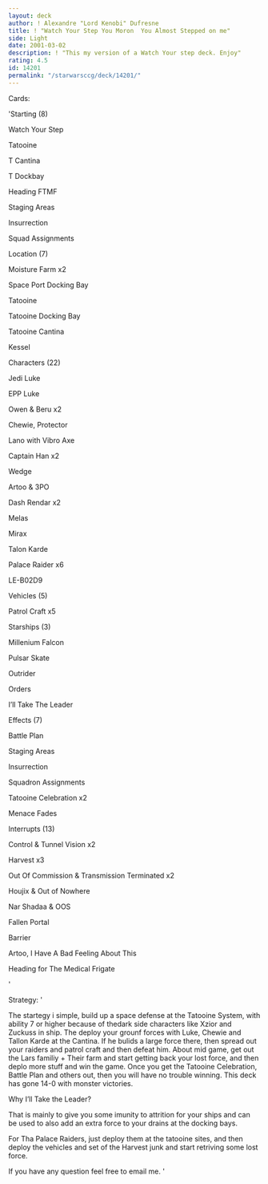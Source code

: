 ```yaml
---
layout: deck
author: ! Alexandre "Lord Kenobi" Dufresne
title: ! "Watch Your Step You Moron  You Almost Stepped on me"
side: Light
date: 2001-03-02
description: ! "This my version of a Watch Your step deck. Enjoy"
rating: 4.5
id: 14201
permalink: "/starwarsccg/deck/14201/"
---
```

Cards: 

'Starting (8)


Watch Your Step 

Tatooine 

T Cantina 

T Dockbay 

Heading FTMF 

Staging Areas 

Insurrection 

Squad Assignments  


Location (7)


Moisture Farm x2 

Space Port Docking Bay

Tatooine 

Tatooine Docking Bay 

Tatooine Cantina 

Kessel  


Characters (22)


Jedi Luke 

EPP Luke 

Owen & Beru x2 

Chewie, Protector

Lano with Vibro Axe  

Captain Han x2 

Wedge 

Artoo & 3PO 

Dash Rendar x2 

Melas 

Mirax 

Talon Karde 

Palace Raider x6

LE-B02D9 


Vehicles (5)


Patrol Craft x5 


Starships (3)


Millenium Falcon 

Pulsar Skate 

Outrider 


Orders 

I&#8217;ll Take The Leader 


Effects (7)


Battle Plan 

Staging Areas 

Insurrection 

Squadron Assignments 

Tatooine Celebration x2

Menace Fades 


Interrupts (13)


Control & Tunnel Vision x2 

Harvest x3

Out Of Commission & Transmission Terminated x2 

Houjix & Out of Nowhere 

Nar Shadaa & OOS 

Fallen Portal 

Barrier 

Artoo, I Have A Bad Feeling About This  

Heading for The Medical Frigate  


'

Strategy: '

The startegy i simple, build up a space defense at the Tatooine System, with ability 7 or higher because of thedark side characters like Xzior and Zuckuss in ship. The deploy your grounf forces with Luke, Chewie and Tallon Karde at the Cantina. If he bulids a large force there, then spread out your raiders and patrol craft and then defeat him. About mid game, get out the Lars familiy + Their farm and start getting back your lost force, and then deplo more stuff and win the game. Once you get the Tatooine Celebration, Battle Plan and others out, then you will have no trouble winning. This deck has gone 14-0 with monster victories. 


Why I’ll Take the Leader?


That is mainly to give you some imunity to attrition for your ships and can be used to also add an extra force to your drains at the docking bays. 


For Tha Palace Raiders, just deploy them at the tatooine sites, and then deploy the vehicles and set of the Harvest junk and start retriving some lost force. 


If you have any question feel free to email me. '
